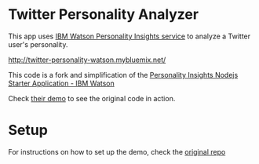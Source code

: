 # Twitter Personality Analyzer

This app uses [IBM Watson Personality Insights service](https://www.ibm.com/watson/services/personality-insights/) to analyze a Twitter user's personality.

http://twitter-personality-watson.mybluemix.net/



This code is a fork and simplification of the [Personality Insights Nodejs Starter Application - IBM Watson](https://github.com/watson-developer-cloud/personality-insights-nodejs)

Check [their demo](https://www.ibm.com/watson/services/personality-insights/) to see the original code in action.


# Setup

For instructions on how to set up the demo, check the [original repo](https://github.com/watson-developer-cloud/personality-insights-nodejs)

